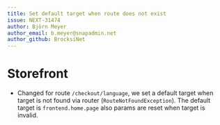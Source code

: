 ```yaml
---
title: Set default target when route does not exist
issue: NEXT-31474
author: Björn Meyer
author_email: b.meyer@snapadmin.net
author_github: BrocksiNet
---
```

# Storefront
* Changed for route `/checkout/language`, we set a default target when target is not found via router (`RouteNotFoundException`). The default target is `frontend.home.page` also params are reset when target is invalid.
